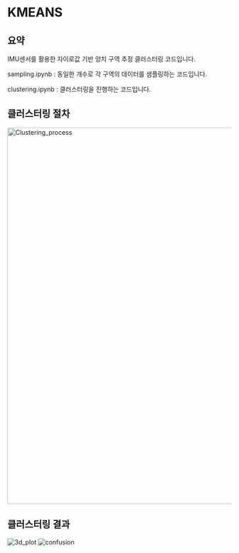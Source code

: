# KMEANS
## 요약
IMU센서를 활용한 자이로값 기반 양치 구역 추정 클러스터링 코드입니다.

sampling.ipynb :  동일한 개수로 각 구역의 데이터를 샘플링하는 코드입니다.

clustering.ipynb :  클러스터링을 진행하는 코드입니다.

## 클러스터링 절차
<img width="845" alt="Clustering_process" src="https://github.com/doyoon530/kmeans_pca5/assets/150874253/d34a31aa-c087-4d4c-a463-248c74b4776a">

## 클러스터링 결과
![3d_plot](https://github.com/doyoon530/kmeans_pca5/assets/150874253/6e897fce-b008-41da-a1bf-918c0e03471b)
![confusion](https://github.com/doyoon530/kmeans_pca5/assets/150874253/029c7b35-2cf4-4183-b4cb-49907933402a)
